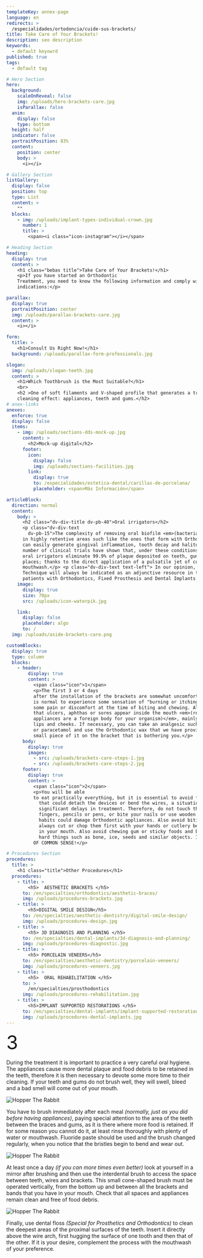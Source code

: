 ```yaml
---
templateKey: annex-page
language: en
redirects: >
  /especialidades/ortodoncia/cuide-sus-brackets/
title: Take Care of Your Brackets!
description: seo description
keywords:
  - default keyowrd
published: true
tags:
  - default tag

# Hero Section
hero:
  background:
    scaleOnReveal: false
    img: /uploads/hero-brackets-care.jpg
    isParallax: false
  anim:
    display: false
    type: bottom
  height: half
  indicator: false
  portraitPosition: 83%
  content:
    position: center
    body: >
      <i></i>

# Gallery Section
listGallery:
  display: false
  position: top
  type: List
  content: >
    ""
  blocks:
    - img: /uploads/implant-types-individual-crown.jpg
      number: 1
      title: >
        <span><i class="icon-instagram"></i></span>

# Heading Section
heading:
  display: true
  content: >
    <h1 class="bebas title">Take Care of Your Brackets!</h1>
    <p>If you have started an Orthodontic
    Treatment, you need to know the following information and comply with these simple
    indications:</p>

parallax:
  display: true
  portraitPosition: center
  img: /uploads/parallax-brackets-care.jpg
  content: >
    <i></i>

form:
  title: >
    <h1>Consult Us Right Now!</h1>
  background: /uploads/parallax-form-professionals.jpg

slogan:
  img: /uploads/slogan-teeth.jpg
  content: >
    <h1>Which Toothbrush is the Most Suitable?</h1>
    <br>
    <h2 >One of soft filaments and V-shaped profile that generates a triple
    cleaning effect: appliances, teeth and gums.</h2>
# anex-links
anexes:
  enforce: true
  display: false
  items:
    - img: /uploads/sections-dds-mock-up.jpg
      content: >
        <h2>Mock-up digital</h2>
      footer:
        icon:
          display: false
          img: /uploads/sections-facilities.jpg
        link:
          display: true
          to: /especialidades/estetica-dental/carillas-de-porcelana/
          placeholder: <span>Más Información</span>

articleBlock:
  direction: normal
  content:
    body: >
      <h2 class="dv-div-title dv-pb-40">Oral irrigators</h2>
      <p class="dv-div-text
        dv-pb-15">The complexity of removing oral biofilm <em>(bacterial plaque)</em>
      in highly retentive areas such like the ones that form with Orthodontic appliances
      can easily generate gingival inflammation, tooth decay and halitosis. A large
      number of clinical trials have shown that, under these conditions, Waterpik<sup>®</sup>
      oral irrigators eliminate 99.9% of plaque deposited on teeth, gums and hard-to-reach
      places; thanks to the direct application of a pulsatile jet of common water or
      mouthwash.</p> <p class="dv-div-text text-left"> In our opinion, the Irrigation
      Technique will always be indicated as an adjunctive resource in the hygiene of
      patients with Orthodontics, Fixed Prosthesis and Dental Implants.</p>
    image:
      display: true
      size: 70px
      src: /uploads/icon-waterpik.jpg

    link:
      display: false
      placeholder: algo
      to: /
  img: /uploads/aside-brackets-care.png

customBlocks:
  display: true
  type: column
  blocks:
    - header:
        display: true
        content: >
          <span class="icon">1</span>
          <p>The first 3 or 4 days
          after the installation of the brackets are somewhat uncomfortable because it
          is normal to experience some sensation of "burning or itching" in the gums and
          some pain or discomfort at the time of biting and chewing. Also, it is possible
          that ulcers, aphthas or sores appear inside the mouth <em>(remember that the
          appliances are a foreign body for your organism)</em>, mainly on the tongue,
          lips and cheeks. If necessary, you can take an analgesic such as acetaminophen
          or paracetamol and use the Orthodontic wax that we have provided, placing a
          small piece of it on the bracket that is bothering you.</p>
      body:
        display: true
        images:
          - src: /uploads/brackets-care-steps-1.jpg
          - src: /uploads/brackets-care-steps-2.jpg
      footer:
        display: true
        content: >
          <span class="icon">2</span>
          <p>You will be able
          to eat practically everything, but it is essential to avoid food and hard objects
            that could detach the devices or bend the wires, a situation that would cause
            significant delays in treatment. Therefore, do not touch the brackets with your
            fingers, pencils or pens, or bite your nails or use wooden chopsticks. All these
            habits could damage Orthodontic appliances. Also avoid biting foods directly,
            always cut or chop them first with your hands or cutlery before putting them
            in your mouth. Also avoid chewing gum or sticky foods and biting excessively
            hard things such as bone, ice, seeds and similar objects. IT IS JUST A MATTER
          OF COMMON SENSE!</p>

# Procedures Section
procedures:
  title: >
    <h1 class="title">Other Procedures</h1>
  procedures:
    - title: >
        <h5>  AESTHETIC BRACKETS </h5>
      to: /en/specialties/orthodontics/aesthetic-braces/
      img: /uploads/procedures-brackets.jpg
    - title: >
        <h5>DIGITAL SMILE DESIGN</h5>
      to: /en/specialties/aesthetic-dentistry/digital-smile-design/
      img: /uploads/procedures-design.jpg
    - title: >
        <h5> 3D DIAGNOSIS AND PLANNING </h5>
      to: /en/specialties/dental-implants/3d-diagnosis-and-planning/
      img: /uploads/procedures-diagnostic.jpg
    - title: >
        <h5> PORCELAIN VENEERS</h5>
      to: /en/specialties/aesthetic-dentistry/porcelain-veneers/
      img: /uploads/procedures-veneers.jpg
    - title: >
        <h5>  ORAL REHABILITATION </h5>
      to: >
        /en/specialties/prosthodontics
      img: /uploads/procedures-rehabilitation.jpg
    - title: >
        <h5>IMPLANT SUPPORTED RESTORATIONS </h5>
      to: /en/specialties/dental-implants/implant-supported-restorations/
      img: /uploads/procedures-dental-implants.jpg
---
```


<div class="container">
<div class="row alt">
<div class="item np left par">

<span class="icon-number" style="
    font-size: 50px;
">3</span>

During the treatment
      it is important to practice a very careful oral hygiene. The appliances cause
      more dental plaque and food debris to be retained in the teeth, therefore it
      is then necessary to devote some more time to their cleaning. If your teeth
      and gums do not brush well, they will swell, bleed and a bad smell will come
      out of your mouth.

</div>

</div>
<div class="row alt">
<div class="item np left image">

![Hopper The Rabbit](/img/brackets-care-steps-3.jpg)

</div>
<div class="item np left">

<span style="
    font-size: 50px;
"><i class="icon-instagram"></i></span>

You have to brush immediately after
            each meal <em>(normally, just as you did before having appliances)</em>,
            paying special attention to the area of the teeth between the braces and
            gums, as it is there where more food is retained. If for some reason you
            cannot do it, at least rinse thoroughly with plenty of water or mouthwash.
            Fluoride paste should be used and the brush changed regularly, when you
            notice that the bristles begin to bend and wear out.

</div>

</div>
<div class="row alt">
<div class="item np left image">

![Hopper The Rabbit](/img/brackets-care-steps-4.jpg)

</div>
<div class="item np left">

<span style="
    font-size: 50px;
"><i class="icon-instagram"></i></span>

At least once a day <em>(if you
can more times even better) </em>look at yourself in a mirror after brushing
and then use the interdental brush to access the space between teeth,
wires and brackets. This small cone-shaped brush must be operated vertically,
from the bottom up and between all the brackets and bands that you have
in your mouth. Check that all spaces and appliances remain clean and free
of food debris.

</div>

</div>
<div class="row alt">
<div class="item np left image">

![Hopper The Rabbit](/img/brackets-care-steps-5.jpg)

</div>
<div class="item np left">

<span style="
    font-size: 50px;
"><i class="icon-instagram"></i></span>

Finally, use dental floss <em>(Special
            for Prosthetics and Orthodontics) </em>to clean the deepest areas of the
            proximal surfaces of the teeth. Insert it directly above the wire arch,
            first hugging the surface of one tooth and then that of the other. If
            it is your desire, complement the process with the mouthwash of your preference.

</div>

</div>
</div>
